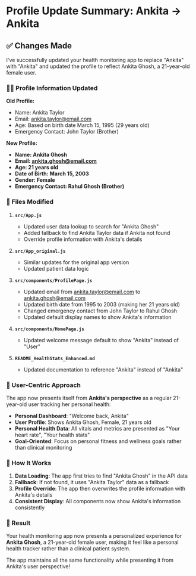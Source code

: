 # Profile Update Summary: Ankita → Ankita

## ✅ Changes Made

I've successfully updated your health monitoring app to replace "Ankita" with "Ankita" and updated the profile to reflect Ankita Ghosh, a 21-year-old female user.

### 🧑‍💼 Profile Information Updated

**Old Profile:**
- Name: Ankita Taylor
- Email: ankita.taylor@email.com
- Age: Based on birth date March 15, 1995 (29 years old)
- Emergency Contact: John Taylor (Brother)

**New Profile:**
- **Name: Ankita Ghosh**
- **Email: ankita.ghosh@email.com**
- **Age: 21 years old**
- **Date of Birth: March 15, 2003**
- **Gender: Female**
- **Emergency Contact: Rahul Ghosh (Brother)**

### 📂 Files Modified

1. **`src/App.js`**
   - Updated user data lookup to search for "Ankita Ghosh"
   - Added fallback to find Ankita Taylor data if Ankita not found
   - Override profile information with Ankita's details

2. **`src/App_original.js`**
   - Similar updates for the original app version
   - Updated patient data logic

3. **`src/components/ProfilePage.js`**
   - Updated email from ankita.taylor@email.com to ankita.ghosh@email.com
   - Updated birth date from 1995 to 2003 (making her 21 years old)
   - Changed emergency contact from John Taylor to Rahul Ghosh
   - Updated default display names to show Ankita's information

4. **`src/components/HomePage.js`**
   - Updated welcome message default to show "Ankita" instead of "User"

5. **`README_HealthStats_Enhanced.md`**
   - Updated documentation to reference "Ankita" instead of "Ankita"

### 🎯 User-Centric Approach

The app now presents itself from **Ankita's perspective** as a regular 21-year-old user tracking her personal health:

- **Personal Dashboard**: "Welcome back, Ankita"
- **User Profile**: Shows Ankita Ghosh, Female, 21 years old
- **Personal Health Data**: All vitals and metrics are presented as "Your heart rate", "Your health stats"
- **Goal-Oriented**: Focus on personal fitness and wellness goals rather than clinical monitoring

### 🔄 How It Works

1. **Data Loading**: The app first tries to find "Ankita Ghosh" in the API data
2. **Fallback**: If not found, it uses "Ankita Taylor" data as a fallback
3. **Profile Override**: The app then overwrites the profile information with Ankita's details
4. **Consistent Display**: All components now show Ankita's information consistently

### 🚀 Result

Your health monitoring app now presents a personalized experience for **Ankita Ghosh**, a 21-year-old female user, making it feel like a personal health tracker rather than a clinical patient system.

The app maintains all the same functionality while presenting it from Ankita's user perspective!
